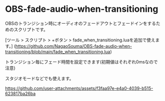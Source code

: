 # OBS-fade-audio-when-transitioning

OBSのトランジション時にオーディオのフェードアウトとフェードインをするためのスクリプトです。

[ツール > スクリプト > +ボタン > fade_when_transitioning.luaを追加で使えます。]
(https://github.com/NagaoSouma/OBS-fade-audio-when-transitioning/blob/main/fade_when_transitioning.lua)

トランジション毎にフェード時間を設定できます(初期値はそれぞれ0msなので注意)

スタジオモードなどでも使えます。


https://github.com/user-attachments/assets/f3faa97e-e4a0-4039-b515-623817ba26ba

